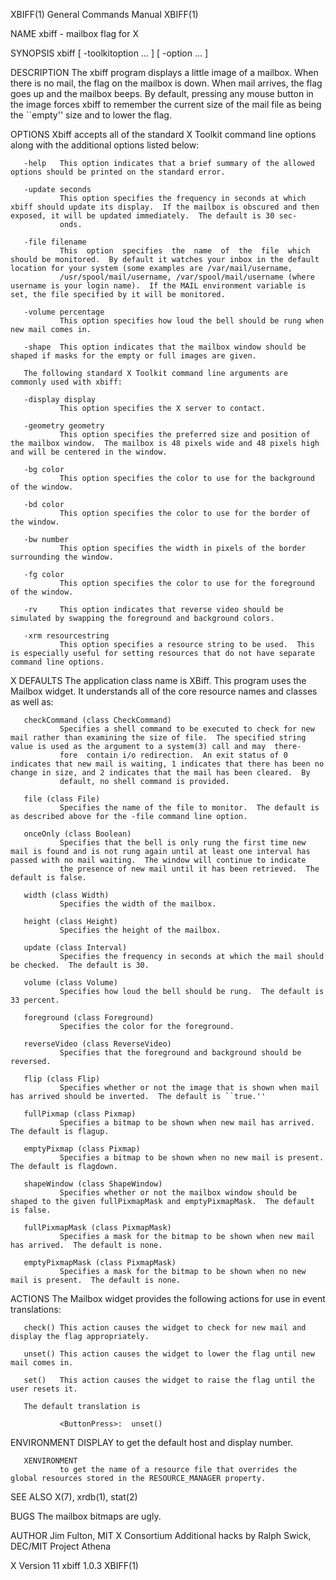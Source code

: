 XBIFF(1)                                                                                   General Commands Manual                                                                                   XBIFF(1)

NAME
       xbiff - mailbox flag for X

SYNOPSIS
       xbiff [ -toolkitoption ... ] [ -option ... ]

DESCRIPTION
       The xbiff program displays a little image of a mailbox.  When there is no mail, the flag on the mailbox is down.  When mail arrives, the flag goes up and the mailbox beeps.  By default, pressing any
       mouse button in the image forces xbiff to remember the current size of the mail file as being the ``empty'' size and to lower the flag.

OPTIONS
       Xbiff accepts all of the standard X Toolkit command line options along with the additional options listed below:

       -help   This option indicates that a brief summary of the allowed options should be printed on the standard error.

       -update seconds
               This option specifies the frequency in seconds at which xbiff should update its display.  If the mailbox is obscured and then exposed, it will be updated immediately.  The default is 30 sec‐
               onds.

       -file filename
               This  option  specifies  the  name  of  the  file  which should be monitored.  By default it watches your inbox in the default location for your system (some examples are /var/mail/username,
               /usr/spool/mail/username, /var/spool/mail/username (where username is your login name).  If the MAIL environment variable is set, the file specified by it will be monitored.

       -volume percentage
               This option specifies how loud the bell should be rung when new mail comes in.

       -shape  This option indicates that the mailbox window should be shaped if masks for the empty or full images are given.

       The following standard X Toolkit command line arguments are commonly used with xbiff:

       -display display
               This option specifies the X server to contact.

       -geometry geometry
               This option specifies the preferred size and position of the mailbox window.  The mailbox is 48 pixels wide and 48 pixels high and will be centered in the window.

       -bg color
               This option specifies the color to use for the background of the window.

       -bd color
               This option specifies the color to use for the border of the window.

       -bw number
               This option specifies the width in pixels of the border surrounding the window.

       -fg color
               This option specifies the color to use for the foreground of the window.

       -rv     This option indicates that reverse video should be simulated by swapping the foreground and background colors.

       -xrm resourcestring
               This option specifies a resource string to be used.  This is especially useful for setting resources that do not have separate command line options.

X DEFAULTS
       The application class name is XBiff.  This program uses the Mailbox widget.  It understands all of the core resource names and classes as well as:

       checkCommand (class CheckCommand)
               Specifies a shell command to be executed to check for new mail rather than examining the size of file.  The specified string value is used as the argument to a system(3) call and may  there‐
               fore  contain i/o redirection.  An exit status of 0 indicates that new mail is waiting, 1 indicates that there has been no change in size, and 2 indicates that the mail has been cleared.  By
               default, no shell command is provided.

       file (class File)
               Specifies the name of the file to monitor.  The default is as described above for the -file command line option.

       onceOnly (class Boolean)
               Specifies that the bell is only rung the first time new mail is found and is not rung again until at least one interval has passed with no mail waiting.  The window will continue to indicate
               the presence of new mail until it has been retrieved.  The default is false.

       width (class Width)
               Specifies the width of the mailbox.

       height (class Height)
               Specifies the height of the mailbox.

       update (class Interval)
               Specifies the frequency in seconds at which the mail should be checked.  The default is 30.

       volume (class Volume)
               Specifies how loud the bell should be rung.  The default is 33 percent.

       foreground (class Foreground)
               Specifies the color for the foreground.

       reverseVideo (class ReverseVideo)
               Specifies that the foreground and background should be reversed.

       flip (class Flip)
               Specifies whether or not the image that is shown when mail has arrived should be inverted.  The default is ``true.''

       fullPixmap (class Pixmap)
               Specifies a bitmap to be shown when new mail has arrived.  The default is flagup.

       emptyPixmap (class Pixmap)
               Specifies a bitmap to be shown when no new mail is present.  The default is flagdown.

       shapeWindow (class ShapeWindow)
               Specifies whether or not the mailbox window should be shaped to the given fullPixmapMask and emptyPixmapMask.  The default is false.

       fullPixmapMask (class PixmapMask)
               Specifies a mask for the bitmap to be shown when new mail has arrived.  The default is none.

       emptyPixmapMask (class PixmapMask)
               Specifies a mask for the bitmap to be shown when no new mail is present.  The default is none.

ACTIONS
       The Mailbox widget provides the following actions for use in event translations:

       check() This action causes the widget to check for new mail and display the flag appropriately.

       unset() This action causes the widget to lower the flag until new mail comes in.

       set()   This action causes the widget to raise the flag until the user resets it.

       The default translation is

               <ButtonPress>:  unset()

ENVIRONMENT
       DISPLAY to get the default host and display number.

       XENVIRONMENT
               to get the name of a resource file that overrides the global resources stored in the RESOURCE_MANAGER property.

SEE ALSO
       X(7), xrdb(1), stat(2)

BUGS
       The mailbox bitmaps are ugly.

AUTHOR
       Jim Fulton, MIT X Consortium
       Additional hacks by Ralph Swick, DEC/MIT Project Athena

X Version 11                                                                                     xbiff 1.0.3                                                                                         XBIFF(1)
